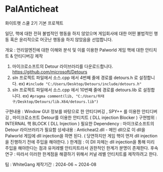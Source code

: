 # PalAnticheat
화이트햇 스쿨 2기 기본 프로젝트

일단, 핵에 대한 전혀 불법적인 행동을 하지 않았으며 게임회사에 대한 어떤 불법적인 행동 혹은 윤리적으로 어긋난 행동을 하지 않았음을 선업합니다.


개요 : 언리얼엔진에 대한 이해와 분석 및 이를 이용한 Palworld 게임 핵에 대한 안티치트 & 안티디버깅 제작
1. 마이크로소프트의 Detour 라이브러리를 다운로드합니다. https://github.com/microsoft/Detours
2. sln 프로젝트 파일에서 소스.cpp 에서 4번째 줄에 경로를 detours.h 로 설정합니다. ex) `#include "C:/Users/Desktop/Detours/include/detours.h"`
3. sln 프로젝트 파일에서 소스.cpp 에서 10번째 줄에 경로를 detours.lib 로 설정합니다. ex) `#pragma comment(lib, "C:/Users/하태구/Desktop/Detours/lib.X64/detours.lib")`
   
구현내용 : Window GUI 정보를 바탕으로 한 안티디버깅 , SPY++ 를 이용한 안티디버깅 , 마이크로소프트 Detour를 이용한 안티치트 ( DLL injection Blocker )
구현범위 : INTERNAL 핵 BLOCK ( DLL Injection )
필요한 Dependency : 마이크로소프트의 Detour 라이브러리가 필요함
상세내용 : Anticheat2.dll - 메인 dll으로 이 dll을 Palworld 게임에 dll injection을 하면 된다. ( 당연하지만 게임 핵이 먼저 dll injection을 진행하기 전에 주입을 해야한다. )
한계점 : 이 Dll 자체는 dll injection을 통해 미리 주입을 해야한다는 점과 유저레벨 안티치트라서 권한적인 한계가 분명이 존재한다.
후속연구 : 따라서 이러한 한계점을 해결하기 위해서 커널 레벨 안티치트를 제작하려고 한다.

팀 : WhiteGang
제작기간 : 2024-06 ~ 2024-08
